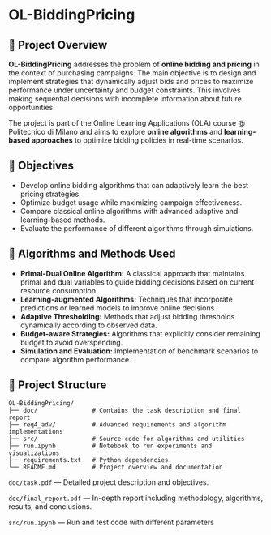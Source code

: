# OL-BiddingPricing

## 📘 Project Overview

**OL-BiddingPricing** addresses the problem of **online bidding and pricing** in the context of purchasing campaigns. The main objective is to design and implement strategies that dynamically adjust bids and prices to maximize performance under uncertainty and budget constraints. This involves making sequential decisions with incomplete information about future opportunities.

The project is part of the Online Learning Applications (OLA) course @ Politecnico di Milano and aims to explore **online algorithms** and **learning-based approaches** to optimize bidding policies in real-time scenarios.

## 🎯 Objectives

- Develop online bidding algorithms that can adaptively learn the best pricing strategies.
- Optimize budget usage while maximizing campaign effectiveness.
- Compare classical online algorithms with advanced adaptive and learning-based methods.
- Evaluate the performance of different algorithms through simulations.

## 🧠 Algorithms and Methods Used

- **Primal-Dual Online Algorithm:** A classical approach that maintains primal and dual variables to guide bidding decisions based on current resource consumption.
- **Learning-augmented Algorithms:** Techniques that incorporate predictions or learned models to improve online decisions.
- **Adaptive Thresholding:** Methods that adjust bidding thresholds dynamically according to observed data.
- **Budget-aware Strategies:** Algorithms that explicitly consider remaining budget to avoid overspending.
- **Simulation and Evaluation:** Implementation of benchmark scenarios to compare algorithm performance.

## 🧩 Project Structure

```plaintext
OL-BiddingPricing/
├── doc/               # Contains the task description and final report
├── req4_adv/          # Advanced requirements and algorithm implementations
├── src/               # Source code for algorithms and utilities
├── run.ipynb          # Notebook to run experiments and visualizations
├── requirements.txt   # Python dependencies
└── README.md          # Project overview and documentation
```

`doc/task.pdf` — Detailed project description and objectives.

`doc/final_report.pdf` — In-depth report including methodology, algorithms, results, and conclusions.

`src/run.ipynb` — Run and test code with different parameters
